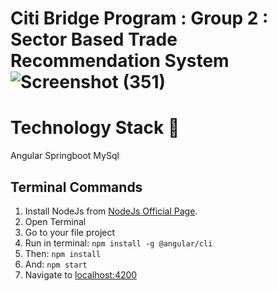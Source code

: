 # Citi Bridge Program : Group 2 : Sector Based Trade Recommendation System![Screenshot (351)](https://user-images.githubusercontent.com/60769966/130493983-b3df7f82-637a-4b04-b80c-d521d23b7776.png)

# Technology Stack 🏁
  Angular
  Springboot
  MySql

## Terminal Commands

1. Install NodeJs from [NodeJs Official Page](https://nodejs.org/en).
2. Open Terminal
3. Go to your file project
4. Run in terminal: ```npm install -g @angular/cli```
5. Then: ```npm install```
6. And: ```npm start```
7. Navigate to [localhost:4200](localhost:4200)
